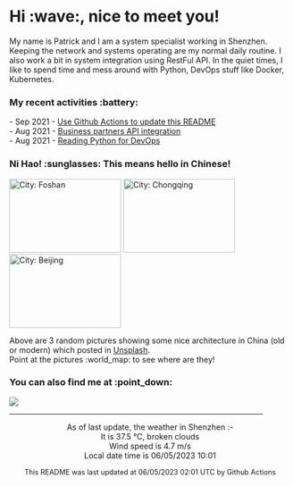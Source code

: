 <h1> Hi :wave:, nice to meet you! </h1>

<!-- <img align='right' src="https://media.giphy.com/media/3o6ZsWiPs8bx32YWyY/giphy.gif" width="300" /> -->

<p alight="left">My name is Patrick and I am a system specialist working in Shenzhen. Keeping the network and systems operating are my normal daily routine. I also work a bit in system integration using RestFul API. In the quiet times, I like to spend time and mess around with Python, DevOps stuff like Docker, Kubernetes.</p>
<h3>My recent activities :battery:</h3>
<!-- Activities start -->
- Sep 2021 - <a href='https://docs.github.com/en/actions' target='_blank'>Use Github Actions to update this README</a><br>
- Aug 2021 - <a href='#' target='_blank'>Business partners API integration</a><br>
- Aug 2021 - <a href='https://book.douban.com/subject/34787347/' target='_blank'>Reading Python for DevOps</a><br><!-- Activities end -->

<h3>Ni Hao! :sunglasses: This means hello in Chinese!</h3>
<!-- Picture start -->
<p><img width="200" height="132" src="https://images.unsplash.com/photo-1647083390165-a6c8bda7f420?crop=entropy&cs=tinysrgb&fit=max&fm=jpg&ixid=M3wyNjYzMzV8MHwxfHJhbmRvbXx8fHx8fHx8fDE2ODU5MzA0ODV8&ixlib=rb-4.0.3&q=80&w=200" title="City: Foshan" /> <img width="200" height="132" src="https://images.unsplash.com/photo-1516216881874-cb01a25be696?crop=entropy&cs=tinysrgb&fit=max&fm=jpg&ixid=M3wyNjYzMzV8MHwxfHJhbmRvbXx8fHx8fHx8fDE2ODU5MzA0ODV8&ixlib=rb-4.0.3&q=80&w=200" title="City: Chongqing" /> <img width="200" height="132" src="https://images.unsplash.com/photo-1512869511937-f563b017f406?crop=entropy&cs=tinysrgb&fit=max&fm=jpg&ixid=M3wyNjYzMzV8MHwxfHJhbmRvbXx8fHx8fHx8fDE2ODU5MzA0ODV8&ixlib=rb-4.0.3&q=80&w=200" title="City: Beijing" /> </p><!-- Picture end -->
<p>Above are 3 random pictures showing some nice architecture in China (old or modern) which posted in <a href='https://unsplash.com/' target='_blank'>Unsplash</a>.<br>Point at the pictures :world_map: to see where are they!</p>

<h3>You can also find me at :point_down:</h3>
<p><a href="https://www.linkedin.com/in/patrick-law" target="_blank"><img src="https://img.shields.io/badge/linkedin-%230077B5.svg?&style=for-the-badge&logo=linkedin&logoColor=white" /></a>
</P>
<hr size='8' width='90%'>

<!-- Weather start -->
<p align="center">As of last update, the weather in Shenzhen :- <br>
It is 37.5 &#8451;, broken clouds<br>
Wind speed is 4.7 m/s<br>
Local date time is 06/05/2023 10:01<br></p><!-- Weather end -->
<!-- Updatetime start -->
<p align="center" style="font-size:90%">This README was last updated at 06/05/2023 02:01 UTC by Github Actions</p><!-- Updatetime end -->
